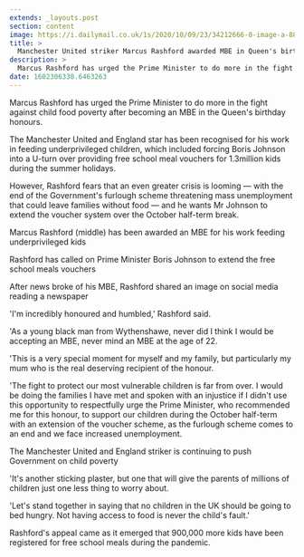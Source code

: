 ```yaml
--- 
extends: _layouts.post 
section: content 
image: https://i.dailymail.co.uk/1s/2020/10/09/23/34212666-0-image-a-88_1602282592943.jpg 
title: > 
  Manchester United striker Marcus Rashford awarded MBE in Queen's birthday honours 
description: > 
  Marcus Rashford has urged the Prime Minister to do more in the fight against child food poverty after becoming an MBE in the Queen's birthday honours.The Manchester United and England star has been recognised for his work in feeding underprivileged children, which included forcing Boris Johnson into a U-turn over providing free school meal vouchers for 1.3million kids during the summer holidays.Marcus Rashford (middle) has been awarded an MBE for his work feeding underprivileged kidsRashford has called on Prime Minister Boris Johnson to extend the free school meals vouchersAfter news broke of his MBE, Rashford shared an image on social media reading a newspaper'I'm incredibly honoured and humbled,' Rashford said.'As a young black man from Wythenshawe, never did I think I would be accepting an MBE, never mind an MBE at the age of 22.Rashford's appeal came as it emerged that 900,000 more kids have been registered for free school meals during the pandemic. 
date: 1602306338.6463263 
--- 
```

Marcus Rashford has urged the Prime Minister to do more in the fight against child food poverty after becoming an MBE in the Queen's birthday honours.

The Manchester United and England star has been recognised for his work in feeding underprivileged children, which included forcing Boris Johnson into a U-turn over providing free school meal vouchers for 1.3million kids during the summer holidays.

However, Rashford fears that an even greater crisis is looming — with the end of the Government's furlough scheme threatening mass unemployment that could leave families without food — and he wants Mr Johnson to extend the voucher system over the October half-term break.

Marcus Rashford (middle) has been awarded an MBE for his work feeding underprivileged kids

Rashford has called on Prime Minister Boris Johnson to extend the free school meals vouchers

After news broke of his MBE, Rashford shared an image on social media reading a newspaper

'I'm incredibly honoured and humbled,' Rashford said.

'As a young black man from Wythenshawe, never did I think I would be accepting an MBE, never mind an MBE at the age of 22.

'This is a very special moment for myself and my family, but particularly my mum who is the real deserving recipient of the honour.

'The fight to protect our most vulnerable children is far from over. I would be doing the families I have met and spoken with an injustice if I didn't use this opportunity to respectfully urge the Prime Minister, who recommended me for this honour, to support our children during the October half-term with an extension of the voucher scheme, as the furlough scheme comes to an end and we face increased unemployment.

The Manchester United and England striker is continuing to push Government on child poverty

'It's another sticking plaster, but one that will give the parents of millions of children just one less thing to worry about.

'Let's stand together in saying that no children in the UK should be going to bed hungry. Not having access to food is never the child's fault.'

Rashford's appeal came as it emerged that 900,000 more kids have been registered for free school meals during the pandemic.